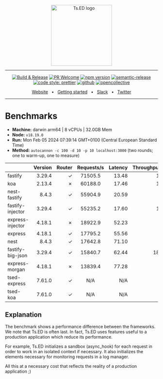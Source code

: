 <p style="text-align: center" align="center">
 <a href="https://tsed.dev" target="_blank"><img src="https://tsed.dev/tsed-og.png" width="200" alt="Ts.ED logo"/></a>
</p>

<div align="center">

   <hr />

[![Build & Release](https://github.com/tsedio/tsed/workflows/Build%20&%20Release/badge.svg)](https://github.com/tsedio/tsed/actions?query=workflow%3A%22Build+%26+Release%22)
[![PR Welcome](https://img.shields.io/badge/PRs-welcome-brightgreen.svg)](https://github.com/tsedio/tsed/blob/master/CONTRIBUTING.md)
[![npm version](https://badge.fury.io/js/%40tsed%2Fcommon.svg)](https://badge.fury.io/js/%40tsed%2Fcommon)
[![semantic-release](https://img.shields.io/badge/%20%20%F0%9F%93%A6%F0%9F%9A%80-semantic--release-e10079.svg)](https://github.com/semantic-release/semantic-release)
[![code style: prettier](https://img.shields.io/badge/code_style-prettier-ff69b4.svg?style=flat-square)](https://github.com/prettier/prettier)
[![github](https://img.shields.io/static/v1?label=Github%20sponsor&message=%E2%9D%A4&logo=GitHub&color=%23fe8e86)](https://github.com/sponsors/romakita)
[![opencollective](https://img.shields.io/static/v1?label=OpenCollective%20sponsor&message=%E2%9D%A4&logo=OpenCollective&color=%23fe8e86)](https://opencollective.com/tsed)

</div>

<div align="center">
  <a href="https://tsed.dev/">Website</a>
  <span>&nbsp;&nbsp;•&nbsp;&nbsp;</span>
  <a href="https://tsed.dev/getting-started/">Getting started</a>
  <span>&nbsp;&nbsp;•&nbsp;&nbsp;</span>
  <a href="https://slack.tsed.io">Slack</a>
  <span>&nbsp;&nbsp;•&nbsp;&nbsp;</span>
  <a href="https://twitter.com/TsED_io">Twitter</a>
</div>

<hr />

# Benchmarks

- **Machine:** darwin arm64 | 8 vCPUs | 32.0GB Mem
- **Node:** `v18.19.0`
- **Run:** Mon Feb 05 2024 07:39:14 GMT+0100 (Central European Standard Time)
- **Method:** `autocannon -c 100 -d 10 -p 10 localhost:3000` (two rounds; one to warm-up, one to measure)

|                  | Version | Router | Requests/s | Latency | Throughput/Mb |
| :--------------- | ------: | -----: | :--------: | ------: | ------------: |
| fastify          |  3.29.4 |      ✓ |  71505.5   |   13.48 |         12.75 |
| koa              |  2.13.4 |      ✗ |  60188.0   |   17.46 |         10.73 |
| nest-fastify     |   8.4.3 |      ✓ |  55904.9   |   20.59 |          9.97 |
| fastify-injector |  3.29.4 |      ✓ |  55235.2   |   17.60 |         12.59 |
| express-injector |  4.18.1 |      ✗ |  18922.9   |   52.23 |          4.31 |
| express          |  4.18.1 |      ✓ |  17795.2   |   55.56 |          3.17 |
| nest             |   8.4.3 |      ✓ |  17642.8   |   71.10 |          4.24 |
| fastify-big-json |  3.29.4 |      ✓ |  15840.7   |   62.44 |        182.26 |
| express-morgan   |  4.18.1 |      ✗ |  13839.4   |   77.28 |          2.47 |
| tsed-express     |  7.61.0 |      ✓ |    N/A     |     N/A |           N/A |
| tsed-koa         |  7.61.0 |      ✓ |    N/A     |     N/A |           N/A |

## Explanation

The benchmark shows a performance difference between the frameworks. We note that Ts.ED is often last. In fact, Ts.ED uses features useful to a production application which reduce its performance.

For example, Ts.ED initializes a sandbox (async_hook) for each request in order to work in an isolated context if necessary.
It also initializes the elements necessary for monitoring requests in a log manager.

All this at a necessary cost that reflects the reality of a production application ;)
